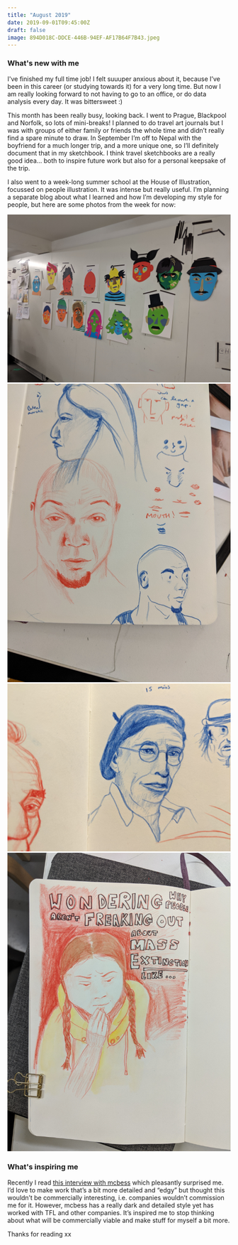 ```yaml
---
title: "August 2019"
date: 2019-09-01T09:45:00Z
draft: false
image: 894D018C-DDCE-446B-94EF-AF17B64F7B43.jpeg
---
```


### What's new with me
I've finished my full time job! I felt suuuper anxious about it, because I’ve been in this career (or studying towards it) for a very long time. But now I am really looking forward to not having to go to an office, or do data analysis every day.  It was bittersweet :)

This month has been really busy, looking back. I went to Prague, Blackpool and Norfolk, so lots of mini-breaks! I planned to do travel art journals but I was with groups of either family or friends the whole time and didn’t really find a spare minute to draw. In September I’m off to Nepal with the boyfriend for a much longer trip, and a more unique one, so I’ll definitely document that in my sketchbook. I think travel sketchbooks are a really good idea… both to inspire future work but also for a personal keepsake of the trip.

I also went to a week-long summer school at the House of Illustration, focussed on people illustration. It was intense but really useful. I’m planning a separate blog about what I learned and how I’m developing my style for people, but here are some photos from the week for now:

![Collages on day 1](F09A04AB-9626-4253-91B5-7B02B75E0CE3.jpeg)
![Cartoonizing](894D018C-DDCE-446B-94EF-AF17B64F7B43.jpeg)
![Life drawing](270C8D33-08EC-44C2-B089-318CE532D7AC.jpeg)
![Greta portrait](8CCD5A9B-CA91-4C7D-B44D-0E65CD55E7DE.jpeg)

### What's inspiring me
Recently I read [this interview with mcbess](https://www.itsnicethat.com/features/mcbess-interview-illustration) which pleasantly surprised me. I’d love to make work that’s a bit more detailed and “edgy” but thought this wouldn’t be commercially interesting, i.e. companies wouldn’t commission me for it. However, mcbess has a really dark and detailed style yet has worked with TFL and other companies. It’s inspired me to stop thinking about what will be commercially viable and make stuff for myself a bit more.

Thanks for reading xx
